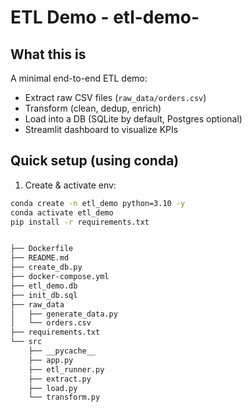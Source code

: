 # ETL Demo - etl-demo-<AAYUSH>

## What this is
A minimal end-to-end ETL demo:
- Extract raw CSV files (`raw_data/orders.csv`)
- Transform (clean, dedup, enrich)
- Load into a DB (SQLite by default, Postgres optional)
- Streamlit dashboard to visualize KPIs

## Quick setup (using conda)
1. Create & activate env:
```bash
conda create -n etl_demo python=3.10 -y
conda activate etl_demo
pip install -r requirements.txt


├── Dockerfile
├── README.md
├── create_db.py
├── docker-compose.yml
├── etl_demo.db
├── init_db.sql
├── raw_data
│   ├── generate_data.py
│   └── orders.csv
├── requirements.txt
└── src
    ├── __pycache__
    ├── app.py
    ├── etl_runner.py
    ├── extract.py
    ├── load.py
    └── transform.py
